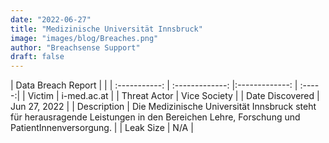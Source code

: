 ```yaml
---
date: "2022-06-27"
title: "Medizinische Universität Innsbruck"
image: "images/blog/Breaches.png"
author: "Breachsense Support"
draft: false
---
```


| Data Breach Report           |              | 
| :-----------: | :-------------:     |:-------------:    | :-----:|
| Victim      | i-med.ac.at      | 
| Threat Actor      | Vice Society      | 
| Date Discovered      | Jun 27, 2022      | 
| Description      | Die Medizinische Universität Innsbruck steht für herausragende Leistungen in den Bereichen Lehre, Forschung und PatientInnenversorgung.       | 
| Leak Size      | N/A      | 

